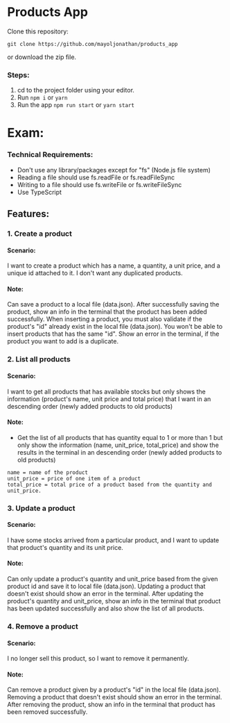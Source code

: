 # Products App

Clone this repository:

`git clone https://github.com/mayoljonathan/products_app`

or download the zip file.

### Steps:

1. cd to the project folder using your editor.
2. Run `npm i` or `yarn`
3. Run the app `npm run start` or `yarn start`

# Exam:

### Technical Requirements:

- Don't use any library/packages except for "fs" (Node.js file system)
- Reading a file should use fs.readFile or fs.readFileSync
- Writing to a file should use fs.writeFile or fs.writeFileSync
- Use TypeScript

## Features:

### 1. Create a product

#### Scenario:

I want to create a product which has a name, a quantity, a unit price, and a unique id attached to it.
I don't want any duplicated products.

#### Note:

Can save a product to a local file (data.json). After successfully saving the product, show an info in the terminal that the product has been added successfully.
When inserting a product, you must also validate if the product's "id" already exist in the local file (data.json). You won't be able to insert products that has the same "id". Show an error in the terminal, if the product you want to add is a duplicate.

### 2. List all products

#### Scenario:

I want to get all products that has available stocks but only shows the information (product's name, unit price and total price) that I want in an descending order (newly added products to old products)

#### Note:

- Get the list of all products that has quantity equal to 1 or more than 1 but only show the information (name, unit_price, total_price) and show the results in the terminal in an descending order (newly added products to old products)

```
name = name of the product
unit_price = price of one item of a product
total_price = total price of a product based from the quantity and unit_price.
```

### 3. Update a product

#### Scenario:

I have some stocks arrived from a particular product, and I want to update that product's quantity and its unit price.

#### Note:

Can only update a product's quantity and unit_price based from the given product id and save it to local file (data.json).
Updating a product that doesn't exist should show an error in the terminal.
After updating the product's quantity and unit_price, show an info in the terminal that product has been updated successfully and also show the list of all products.

### 4. Remove a product

#### Scenario:

I no longer sell this product, so I want to remove it permanently.

#### Note:

Can remove a product given by a product's "id" in the local file (data.json).
Removing a product that doesn't exist should show an error in the terminal.
After removing the product, show an info in the terminal that product has been removed successfully.

